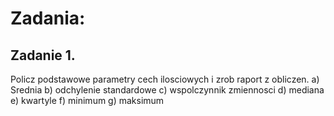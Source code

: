 # Zadania:

## **Zadanie 1.**
Policz podstawowe parametry cech ilosciowych i zrob raport z obliczen.
a) Srednia
b) odchylenie standardowe
c) wspolczynnik zmiennosci
d) mediana
e) kwartyle
f) minimum
g) maksimum
